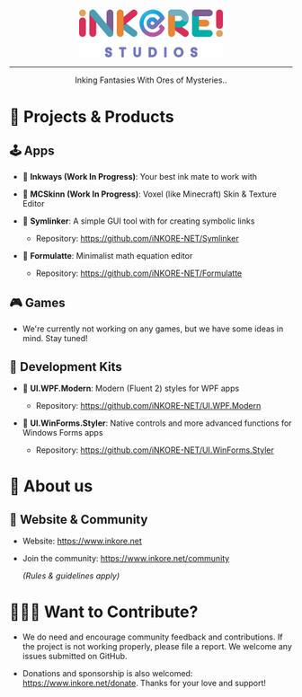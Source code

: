 <br>

<p align="center">
  <a href="https://www.inkore.net/" rel="noopener noreferrer">
    <img width="256" src="https://github.com/iNKORE-NET/.github/blob/main/assets/images/iNKORE_Title.png?raw=true" alt="iNKORE Studios">
  </a>
</p>

<!-- <p align="center">
    <a href="https://www.inkore.net/" target="_blank" rel="noopener">
    <picture>
        <source media="(prefers-color-scheme: dark)" alt="Inking Fantasies With Ores of Mysteries" srcset="https://github.com/iNKORE-NET/.github/blob/main/assets/images/slogan_dark.png" />
        <img width="360px" alt="Inking Fantasies With Ores of Mysteries" src="https://github.com/iNKORE-NET/.github/blob/main/assets/images/slogan_light.png" />
    </picture>
    </a>
</p> -->

---

<p align="center">Inking Fantasies With Ores of Mysteries..</p>

# 🔭 Projects & Products

## 🕹️ Apps

- 🚩 **Inkways (Work In Progress)**: Your best ink mate to work with 

- 🚩 **MCSkinn (Work In Progress)**: Voxel (like Minecraft) Skin & Texture Editor

- 🚩 **Symlinker**: A simple GUI tool with for creating symbolic links

  - Repository: <https://github.com/iNKORE-NET/Symlinker>

- 🚩 **Formulatte**: Minimalist math equation editor

  - Repository: <https://github.com/iNKORE-NET/Formulatte>
  
## 🎮 Games

- We're currently not working on any games, but we have some ideas in mind. Stay tuned!

## 🧰 Development Kits

- 🚩 **UI.WPF.Modern**: Modern (Fluent 2) styles for WPF apps

  - Repository: <https://github.com/iNKORE-NET/UI.WPF.Modern>

- 🚩 **UI.WinForms.Styler**: Native controls and more advanced functions for Windows Forms apps

  - Repository: <https://github.com/iNKORE-NET/UI.WinForms.Styler>

# 🏢 About us

## 🎏 Website & Community

- Website: <https://www.inkore.net>

- Join the community: <https://www.inkore.net/community>

  *(Rules & guidelines apply)*

# 👨🏻‍🎨 Want to Contribute?

- We do need and encourage community feedback and contributions. If the project is not working properly, please file a report. We welcome any issues submitted on GitHub.

- Donations and sponsorship is also welcomed: <https://www.inkore.net/donate>. Thanks for your love and support!
